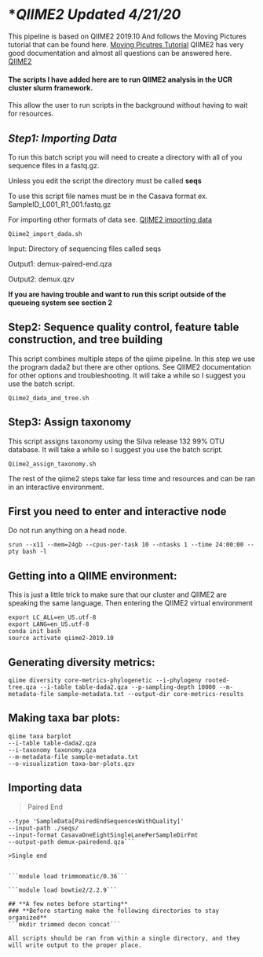 # **QIIME2 Updated 4/21/20*
This pipeline is based on QIIME2 2019.10
And follows the Moving Pictures tutorial that can be found here. [Moving Picutres Tutorial](https://docs.qiime2.org/2019.10/tutorials/moving-pictures/)
QIIME2 has very good documentation and almost all questions can be answered here. [QIIME2](https://qiime2.org/)

#### **The scripts I have added here are to run QIIME2 analysis in the UCR cluster slurm framework.**
This allow the user to run scripts in the background without having to wait for resources.

## *Step1: Importing Data*
To run this batch script you will need to create a directory with all of you sequence files in a fastq.gz. 

Unless you edit the script the directory must be called **seqs**

To use this script file names must be in the Casava format ex. SampleID_L001_R1_001.fastq.gz

For importing other formats of data see. [QIIME2 importing data](https://docs.qiime2.org/2019.10/tutorials/importing/)


```
Qiime2_import_dada.sh
```
Input: Directory of sequencing files called seqs

Output1: demux-paired-end.qza

Output2: demux.qzv

**If you are having trouble and want to run this script outside of the queueing system see section 2**


## **Step2: Sequence quality control, feature table construction, and tree building**
This script combines multiple steps of the qiime pipeline.
In this step we use the program dada2 but there are other options. See QIIME2 documentation for other options and troubleshooting.
It will take a while so I suggest you use the batch script.

```
Qiime2_dada_and_tree.sh
```

## **Step3: Assign taxonomy**
This script assigns taxonomy using the Silva release 132 99% OTU database.
It will take a while so I suggest you use the batch script.


```
Qiime2_assign_taxonomy.sh
```

The rest of the qiime2 steps take far less time and resources and can be ran in an interactive environment.
## **First you need to enter and interactive node**
Do not run anything on a head node.

```
srun --x11 --mem=24gb --cpus-per-task 10 --ntasks 1 --time 24:00:00 --pty bash -l
```

## **Getting into a QIIME environment:**  
This is just a little trick to make sure that our cluster and QIIME2 are speaking the same language. 
Then entering the QIIME2 virtual environment

```
export LC_ALL=en_US.utf-8
export LANG=en_US.utf-8
conda init bash
source activate qiime2-2019.10
```
## **Generating diversity metrics:**

```
qiime diversity core-metrics-phylogenetic --i-phylogeny rooted-tree.qza --i-table table-dada2.qza --p-sampling-depth 10000 --m-metadata-file sample-metadata.txt --output-dir core-metrics-results
```
## **Making taxa bar plots:**

```
qiime taxa barplot 
--i-table table-dada2.qza 
--i-taxonomy taxonomy.qza 
--m-metadata-file sample-metadata.txt 
--o-visualization taxa-bar-plots.qzv
````



## **Importing data**
>Paired End
```qiime tools import 
--type 'SampleData[PairedEndSequencesWithQuality]'   
--input-path ./seqs/   
--input-format CasavaOneEightSingleLanePerSampleDirFmt   
--output-path demux-pairedend.qza```

>Single end


```module load trimmomatic/0.36```

```module load bowtie2/2.2.9```

## **A few notes before starting**
### **Before starting make the following directories to stay organized**
```mkdir trimmed decon concat```

All scripts should be ran from within a single directory, and they will write output to the proper place.
